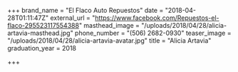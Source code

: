 +++
brand_name = "El Flaco Auto Repuestos"
date = "2018-04-28T01:11:47Z"
external_url = "https://www.facebook.com/Repuestos-el-flaco-295523117554388"
masthead_image = "/uploads/2018/04/28/alicia-artavia-masthead.jpg"
phone_number = "(506) 2682-0930"
teaser_image = "/uploads/2018/04/28/alicia-artavia-avatar.jpg"
title = "Alicia Artavia"
graduation_year = 2018

+++
